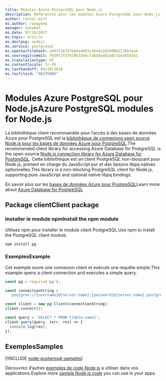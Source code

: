 ```yaml
---
title: Modules Azure PostgreSQL pour Node.js
description: Références pour les modules Azure PostgreSQL pour Node.js
author: rachel-msft
ms.author: raagyema
manager: sukamat
ms.date: 07/18/2017
ms.topic: article
ms.devlang: nodejs
ms.service: postgresql
ms.openlocfilehash: ed9373b767684e4893ca84de1030d062178b7ea4
ms.sourcegitcommit: f830f2f37429b32bbcfa856ad82a817ae2658341
ms.translationtype: HT
ms.contentlocale: fr-FR
ms.lasthandoff: 09/20/2018
ms.locfileid: "46275906"
---
```

# <a name="azure-postgresql-modules-for-nodejs"></a><span data-ttu-id="ed271-103">Modules Azure PostgreSQL pour Node.js</span><span class="sxs-lookup"><span data-stu-id="ed271-103">Azure PostgreSQL modules for Node.js</span></span>

<span data-ttu-id="ed271-104">La bibliothèque client recommandée pour l’accès à des bases de données Azure pour PostgreSQL est la [bibliothèque de connexions open source Node.js pour les bases de données Azure pour PostgreSQL](https://www.npmjs.com/package/pg).</span><span class="sxs-lookup"><span data-stu-id="ed271-104">The recommended client library for accessing Azure Database for PostgreSQL is the open-source [Node.js connection library for Azure Database for PostgreSQL](https://www.npmjs.com/package/pg).</span></span> <span data-ttu-id="ed271-105">Cette bibliothèque est un client PostgreSQL non-bloquant pour Node.js, prenant en charge du JavaScript pur et des liaisons libpq natives optionnelles.</span><span class="sxs-lookup"><span data-stu-id="ed271-105">This library is a non-blocking PostgreSQL client for Node.js, supporting pure JavaScript and optional native libpq bindings.</span></span>

<span data-ttu-id="ed271-106">En savoir plus sur les [bases de données Azure pour PostgreSQL](https://docs.microsoft.com/azure/postgresql/)</span><span class="sxs-lookup"><span data-stu-id="ed271-106">Learn more about [Azure Database for PostgreSQL](https://docs.microsoft.com/azure/postgresql/)</span></span>

## <a name="client-package"></a><span data-ttu-id="ed271-107">Package client</span><span class="sxs-lookup"><span data-stu-id="ed271-107">Client package</span></span>

### <a name="install-the-npm-module"></a><span data-ttu-id="ed271-108">Installer le module npm</span><span class="sxs-lookup"><span data-stu-id="ed271-108">Install the npm module</span></span>

<span data-ttu-id="ed271-109">Utilisez npm pour installer le module client PostgreSQL.</span><span class="sxs-lookup"><span data-stu-id="ed271-109">Use npm to install the PostgreSQL client module.</span></span>

```bash
npm install pg
```   

### <a name="example"></a><span data-ttu-id="ed271-110">Exemples</span><span class="sxs-lookup"><span data-stu-id="ed271-110">Example</span></span>

<span data-ttu-id="ed271-111">Cet exemple ouvre une connexion client et exécute une requête simple.</span><span class="sxs-lookup"><span data-stu-id="ed271-111">This example opens a client connection and executes a simple query.</span></span>

```javascript
const pg = require('pg');

const connectionString =
  'postgres://{username}@{server-name}:{password}@{server-name}.postgres.database.azure.com:5432/{database-name}?ssl=true';

const client = new pg.Client(connectionString);
client.connect();

const query = 'SELECT * FROM {table-name}';
client.query(query, (err, res) => {
  console.log(res);
});
```

## <a name="samples"></a><span data-ttu-id="ed271-112">Exemples</span><span class="sxs-lookup"><span data-stu-id="ed271-112">Samples</span></span>

[!INCLUDE [node-postgresql-samples](../docs-ref-conceptual/includes/postgresql-samples.md)]

<span data-ttu-id="ed271-113">Découvrez d’autres [exemples de code Node.js](https://azure.microsoft.com/resources/samples/?platform=nodejs) à utiliser dans vos applications.</span><span class="sxs-lookup"><span data-stu-id="ed271-113">Explore more [sample Node.js code](https://azure.microsoft.com/resources/samples/?platform=nodejs) you can use in your apps.</span></span>
